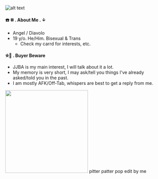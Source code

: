 ![alt text](https://i.pinimg.com/originals/27/63/00/276300522163b38a81f86d93d04ea9e0.gif)

#### ☎️ ⵌ . About Me . ↓
  * Angel / Diavolo
* 19 y/o. He/Him. Bisexual & Trans
   * Check my carrd for interests, etc.
#### ⛤👑 . Buyer Beware
* JJBA is my main interest, I will talk about it a lot.
* My memory is very short, I may ask/tell you things I've already asked/told you in the past.
* I am mostly AFK/Off-Tab, whispers are best to get a reply from me.

<img src="https://cdn.discordapp.com/attachments/1010148872640811149/1052655710485364826/ciodia_ppp.png" width="260">
pitter patter pop edit by me
